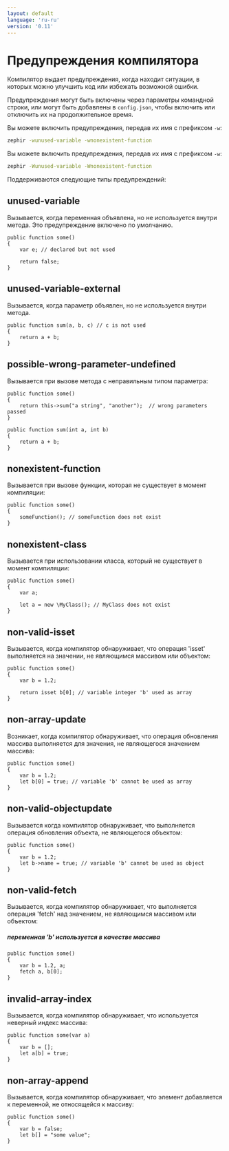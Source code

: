 ```yaml
---
layout: default
language: 'ru-ru'
version: '0.11'
---
```


# Предупреждения компилятора
Компилятор выдает предупреждения, когда находит ситуации, в которых можно улучшить код или избежать возможной ошибки.

Предупреждения могут быть включены через параметры командной строки, или могут быть добавлены в `config.json`, чтобы включить или отключить их на продолжительное время.

Вы можете включить предупреждения, передав их имя с префиксом `-w`:

```bash
zephir -wunused-variable -wnonexistent-function
```

Вы можете включить предупреждения, передав их имя с префиксом `-w`:

```bash
zephir -Wunused-variable -Wnonexistent-function
```

Поддерживаются следующие типы предупреждений:

<a name='unused-variable'></a>

## unused-variable
Вызывается, когда переменная объявлена, но не используется внутри метода. Это предупреждение включено по умолчанию.

```zephir
public function some()
{
    var e; // declared but not used

    return false;
}
```

<a name='unused-variable-external'></a>

## unused-variable-external
Вызывается, когда параметр объявлен, но не используется внутри метода.

```zephir
public function sum(a, b, c) // c is not used
{
    return a + b;
}
```

<a name='possible-wrong-parameter-undefined'></a>

## possible-wrong-parameter-undefined
Вызывается при вызове метода с неправильным типом параметра:

```zephir
public function some()
{
    return this->sum("a string", "another");  // wrong parameters passed
}

public function sum(int a, int b)
{
    return a + b;
}
```

<a name='nonexistent-function'></a>

## nonexistent-function
Вызывается при вызове функции, которая не существует в момент компиляции:

```zephir
public function some()
{
    someFunction(); // someFunction does not exist
}
```

<a name='nonexistent-class'></a>

## nonexistent-class
Вызывается при использовании класса, который не существует в момент компиляции:

```zephir
public function some()
{
    var a;

    let a = new \MyClass(); // MyClass does not exist
}
```

<a name='non-valid-isset'></a>

## non-valid-isset
Вызывается, когда компилятор обнаруживает, что операция 'isset' выполняется на значении, не являющимся массивом или объектом:

```zephir
public function some()
{
    var b = 1.2;

    return isset b[0]; // variable integer 'b' used as array
}
```

<a name='non-array-update'></a>

## non-array-update
Возникает, когда компилятор обнаруживает, что операция обновления массива выполняется для значения, не являющегося значением массива:

```zephir
public function some()
{
    var b = 1.2;
    let b[0] = true; // variable 'b' cannot be used as array
}
```

<a name='non-valid-objectupdate'></a>

## non-valid-objectupdate
Вызывается когда компилятор обнаруживает, что выполняется операция обновления объекта, не являющегося объектом:

```zephir
public function some()
{
    var b = 1.2;
    let b->name = true; // variable 'b' cannot be used as object
}
```

<a name='non-valid-fetch'></a>

## non-valid-fetch
Вызывается, когда компилятор обнаруживает, что выполняется операция 'fetch' над значением, не являющимся массивом или объектом:

##### переменная 'b' используется в качестве массива

```zephir
public function some()
{
    var b = 1.2, a;
    fetch a, b[0];
}
```

<a name='invalid-array-index'></a>

## invalid-array-index
Вызывается, когда компилятор обнаруживает, что используется неверный индекс массива:

```zephir
public function some(var a)
{
    var b = [];
    let a[b] = true;
}
```

<a name='non-array-append'></a>

## non-array-append
Вызывается, когда компилятор обнаруживает, что элемент добавляется к переменной, не относящейся к массиву:

```zephir
public function some()
{
    var b = false;
    let b[] = "some value";
}
```
